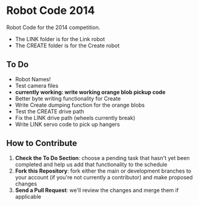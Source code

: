# Robot Code 2014

Robot Code for the 2014 competition. 

- The LINK folder is for the Link robot
- The CREATE folder is for the Create robot

## To Do
* Robot Names!
* Test camera files
* **currently working: write working orange blob pickup code**
* Better byte writing functionality for Create
* Write Create dumping function for the orange blobs 
* Test the CREATE drive path
* Fix the LINK drive path (wheels currently break)
* Write LINK servo code to pick up hangers


## How to Contribute
1. **Check the To Do Section**: choose a pending task that hasn't yet been completed and help us add that functionality to the schedule
2. **Fork this Repository**: fork either the main or development branches to your account (if you're not currently a contributor) and make proposed changes
3. **Send a Pull Request**: we'll review the changes and merge them if applicable

